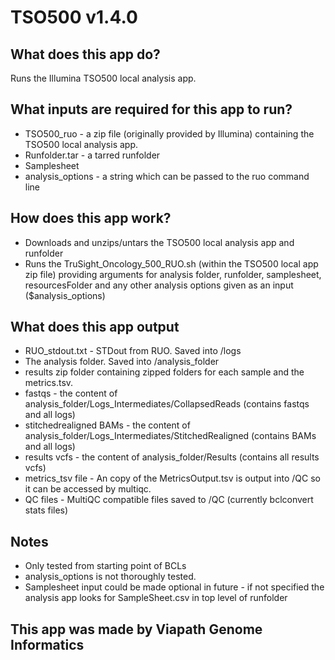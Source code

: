 # TSO500 v1.4.0

## What does this app do?
Runs the Illumina TSO500 local analysis app.

## What inputs are required for this app to run?
* TSO500_ruo - a zip file (originally provided by Illumina) containing the TSO500 local analysis app.
* Runfolder.tar - a tarred runfolder
* Samplesheet
* analysis_options -  a string which can be passed to the ruo command line

## How does this app work?
* Downloads and unzips/untars the TSO500 local analysis app and runfolder
* Runs the TruSight_Oncology_500_RUO.sh (within the TSO500 local app zip file) providing arguments for analysis folder, runfolder, samplesheet, resourcesFolder and any other analysis options given as an input ($analysis_options)


## What does this app output
* RUO_stdout.txt - STDout from RUO. Saved into /logs
* The analysis folder. Saved into /analysis_folder
* results zip folder containing zipped folders for each sample and the metrics.tsv.
* fastqs - the content of analysis_folder/Logs_Intermediates/CollapsedReads (contains fastqs and all logs)
* stitchedrealigned BAMs - the content of analysis_folder/Logs_Intermediates/StitchedRealigned (contains BAMs and all logs)
* results vcfs - the content of analysis_folder/Results (contains all results vcfs)
* metrics_tsv file - An copy of the MetricsOutput.tsv is output into /QC so it can be accessed by multiqc.
* QC files - MultiQC compatible files saved to /QC (currently bclconvert stats files)

## Notes
* Only tested from starting point of BCLs
* analysis_options is not thoroughly tested.
* Samplesheet input could be made optional in future - if not specified the analysis app looks for SampleSheet.csv in top level of runfolder

## This app was made by Viapath Genome Informatics
